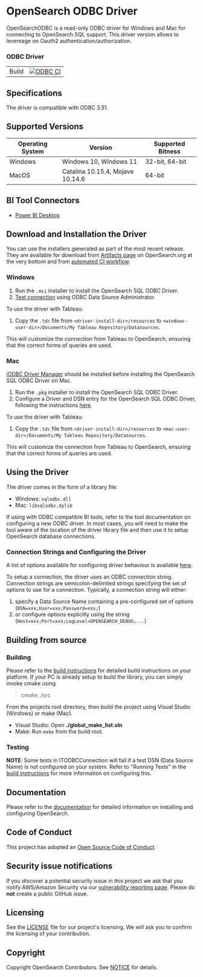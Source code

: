 # OpenSearch ODBC Driver

OpenSearchODBC is a read-only ODBC driver for Windows and Mac for connecting to OpenSearch SQL support. This driver version allows to levereage on Oauth2 authentication/authorization. 

### ODBC Driver

|       |                                                 |
| ----- | ----------------------------------------------- |
| Build | [![ODBC CI][odbc-build-badge]][odbc-build-link] |

[odbc-build-badge]: https://github.com/opensearch-project/sql/actions/workflows/sql-odbc-main.yml/badge.svg
[odbc-build-link]: https://github.com/opensearch-project/sql/actions/workflows/sql-odbc-main.yml

## Specifications

The driver is compatible with ODBC 3.51.

## Supported Versions


  | Operating System  | Version                           | Supported Bitness |
  | ----------------- |-----------------------------------| ----------------- |
  |  Windows          |  Windows 10, Windows 11           | 32-bit, 64-bit    |
  |  MacOS            |  Catalina 10.15.4, Mojave 10.14.6 | 64-bit            |

## BI Tool Connectors

* [Power BI Desktop](bi-connectors/PowerBIConnector/README.md)

## Download and Installation the Driver

You can use the installers generated as part of the most recent release.
They are available for download from [Artifacts page](https://opensearch.org/artifacts) on OpenSearch.org at the very bottom and from [automated CI workflow](https://github.com/opensearch-project/sql-odbc/actions/workflows/sql-odbc-main.yml).

### Windows

1. Run the `.msi` installer to install the OpenSearch SQL ODBC Driver.
2. [Test connection](docs/user/windows_configure_dsn.md) using ODBC Data Source Administrator.

To use the driver with Tableau:
1. Copy the `.tdc` file from `<driver-install-dir>/resources` to `<windows-user-dir>/Documents/My Tableau Repository/Datasources`.

This will customize the connection from Tableau to OpenSearch, ensuring that the correct forms of queries are used. 

### Mac

[iODBC Driver Manager](http://www.iodbc.org/dataspace/doc/iodbc/wiki/iodbcWiki/WelcomeVisitors) should be installed before installing the OpenSearch SQL ODBC Driver on Mac.

1. Run the `.pkg` installer to install the OpenSearch SQL ODBC Driver.
2. Configure a Driver and DSN entry for the OpenSearch SQL ODBC Driver, following the instructions [here](docs/user/mac_configure_dsn.md).

To use the driver with Tableau:
1. Copy the `.tdc` file from `<driver-install-dir>/resources` to `<mac-user-dir>/Documents/My Tableau Repository/Datasources`.

This will customize the connection from Tableau to OpenSearch, ensuring that the correct forms of queries are used.

## Using the Driver

The driver comes in the form of a library file:
* Windows: `sqlodbc.dll`
* Mac: `libsqlodbc.dylib`

If using with ODBC compatible BI tools, refer to the tool documentation on configuring a new ODBC driver. In most cases, you will need to make the tool aware of the location of the driver library file and then use it to setup OpenSearch database connections.

### Connection Strings and Configuring the Driver

A list of options available for configuring driver behaviour is available [here](docs/user/configuration_options.md).

To setup a connection, the driver uses an ODBC connection string. Connection strings are semicolon-delimited strings specifying the set of options to use for a connection. Typically, a connection string will either:

1. specify a Data Source Name containing a pre-configured set of options (`DSN=xxx;User=xxx;Password=xxx;`)
2. or configure options explicitly using the string (`Host=xxx;Port=xxx;LogLevel=OPENSEARCH_DEBUG;...`)

## Building from source

### Building

Please refer to the [build instructions](docs/dev/BUILD_INSTRUCTIONS.md) for detailed build instructions on your platform.
If your PC is already setup to build the library, you can simply invoke cmake using

> cmake ./src

From the projects root directory, then build the project using Visual Studio (Windows) or make (Mac). 

* Visual Studio: Open **./global_make_list.sln**
* Make: Run `make` from the build root.

### Testing

**NOTE**: Some tests in ITODBCConnection will fail if a test DSN (Data Source Name) is not configured on your system. Refer to "Running Tests" in the [build instructions](docs/dev/BUILD_INSTRUCTIONS.md) for more information on configuring this.

## Documentation

Please refer to the [documentation](https://opensearch.org/docs/latest/) for detailed information on installing and configuring OpenSearch.

## Code of Conduct

This project has adopted an [Open Source Code of Conduct](CODE_OF_CONDUCT.md).

## Security issue notifications

If you discover a potential security issue in this project we ask that you notify AWS/Amazon Security via our [vulnerability reporting page](http://aws.amazon.com/security/vulnerability-reporting/). Please do **not** create a public GitHub issue.

## Licensing

See the [LICENSE](LICENSE.txt) file for our project's licensing. We will ask you to confirm the licensing of your contribution.

## Copyright

Copyright OpenSearch Contributors. See [NOTICE](NOTICE) for details.

